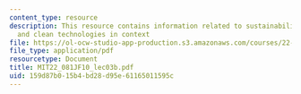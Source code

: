 ```yaml
---
content_type: resource
description: This resource contains information related to sustainability, energy,
  and clean technologies in context
file: https://ol-ocw-studio-app-production.s3.amazonaws.com/courses/22-081j-introduction-to-sustainable-energy-fall-2010/159d87b015b4bd28d95e61165011595c_MIT22_081JF10_lec03b.pdf
file_type: application/pdf
resourcetype: Document
title: MIT22_081JF10_lec03b.pdf
uid: 159d87b0-15b4-bd28-d95e-61165011595c
---
```

